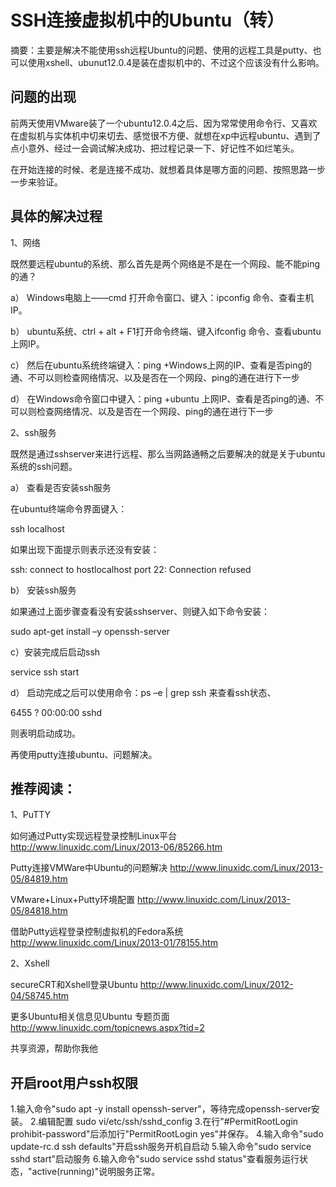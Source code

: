 # SSH连接虚拟机中的Ubuntu（转）
摘要：主要是解决不能使用ssh远程Ubuntu的问题、使用的远程工具是putty、也可以使用xshell、ubunut12.0.4是装在虚拟机中的、不过这个应该没有什么影响。

## 问题的出现

前两天使用VMware装了一个ubuntu12.0.4之后、因为常常使用命令行、又喜欢在虚拟机与实体机中切来切去、感觉很不方便、就想在xp中远程ubuntu、遇到了点小意外、经过一会调试解决成功、把过程记录一下、好记性不如烂笔头。

在开始连接的时候、老是连接不成功、就想着具体是哪方面的问题、按照思路一步一步来验证。

## 具体的解决过程

1、网络

既然要远程ubuntu的系统、那么首先是两个网络是不是在一个网段、能不能ping的通？

a）  Windows电脑上——cmd 打开命令窗口、键入：ipconfig 命令、查看主机IP。

b）  ubuntu系统、ctrl + alt + F1打开命令终端、键入ifconfig 命令、查看ubuntu上网IP。

c）  然后在ubuntu系统终端键入：ping +Windows上网的IP、查看是否ping的通、不可以则检查网络情况、以及是否在一个网段、ping的通在进行下一步

d）  在Windows命令窗口中键入：ping +ubuntu 上网IP、查看是否ping的通、不可以则检查网络情况、以及是否在一个网段、ping的通在进行下一步

2、ssh服务

既然是通过sshserver来进行远程、那么当网路通畅之后要解决的就是关于ubuntu系统的ssh问题。

a）  查看是否安装ssh服务

在ubuntu终端命令界面键入：

ssh localhost

如果出现下面提示则表示还没有安装：

ssh: connect to hostlocalhost port 22: Connection refused 

 b）  安装ssh服务

如果通过上面步骤查看没有安装sshserver、则键入如下命令安装：

sudo apt-get install –y openssh-server 

c）安装完成后启动ssh

service ssh start 

d）  启动完成之后可以使用命令：ps –e | grep ssh 来查看ssh状态、

6455 ?        00:00:00 sshd 

则表明启动成功。

再使用putty连接ubuntu、问题解决。

## 推荐阅读：

1、PuTTY

如何通过Putty实现远程登录控制Linux平台 http://www.linuxidc.com/Linux/2013-06/85266.htm

Putty连接VMWare中Ubuntu的问题解决 http://www.linuxidc.com/Linux/2013-05/84819.htm

VMware+Linux+Putty环境配置 http://www.linuxidc.com/Linux/2013-05/84818.htm

借助Putty远程登录控制虚拟机的Fedora系统 http://www.linuxidc.com/Linux/2013-01/78155.htm

2、Xshell

secureCRT和Xshell登录Ubuntu http://www.linuxidc.com/Linux/2012-04/58745.htm

更多Ubuntu相关信息见Ubuntu 专题页面 http://www.linuxidc.com/topicnews.aspx?tid=2

共享资源，帮助你我他

## 开启root用户ssh权限

1.输入命令"sudo apt -y install openssh-server"，等待完成openssh-server安装。
2.编辑配置 sudo vi/etc/ssh/sshd_config
3.在行"#PermitRootLogin prohibit-password"后添加行"PermitRootLogin yes"并保存。
4.输入命令"sudo update-rc.d ssh defaults"开启ssh服务开机自启动
5.输入命令"sudo service sshd start"启动服务
6.输入命令"sudo service sshd status"查看服务运行状态，"active(running)"说明服务正常。